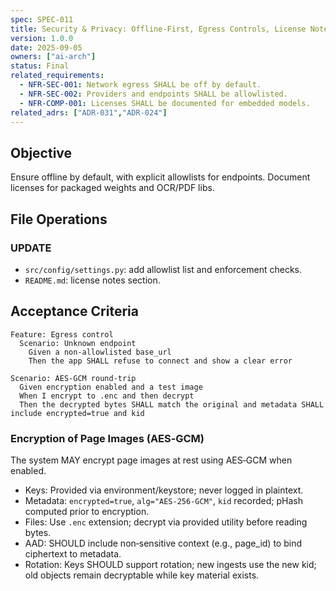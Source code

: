 ```yaml
---
spec: SPEC-011
title: Security & Privacy: Offline-First, Egress Controls, License Notes
version: 1.0.0
date: 2025-09-05
owners: ["ai-arch"]
status: Final
related_requirements:
  - NFR-SEC-001: Network egress SHALL be off by default.
  - NFR-SEC-002: Providers and endpoints SHALL be allowlisted.
  - NFR-COMP-001: Licenses SHALL be documented for embedded models.
related_adrs: ["ADR-031","ADR-024"]
---
```



## Objective

Ensure offline by default, with explicit allowlists for endpoints. Document licenses for packaged weights and OCR/PDF libs.

## File Operations

### UPDATE

- `src/config/settings.py`: add allowlist list and enforcement checks.
- `README.md`: license notes section.

## Acceptance Criteria

```gherkin
Feature: Egress control
  Scenario: Unknown endpoint
    Given a non-allowlisted base_url
    Then the app SHALL refuse to connect and show a clear error
```

```gherkin
Scenario: AES‑GCM round-trip
  Given encryption enabled and a test image
  When I encrypt to .enc and then decrypt
  Then the decrypted bytes SHALL match the original and metadata SHALL include encrypted=true and kid
```

### Encryption of Page Images (AES‑GCM)

The system MAY encrypt page images at rest using AES‑GCM when enabled.

- Keys: Provided via environment/keystore; never logged in plaintext.
- Metadata: `encrypted=true`, `alg="AES-256-GCM"`, `kid` recorded; pHash computed prior to encryption.
- Files: Use `.enc` extension; decrypt via provided utility before reading bytes.
- AAD: SHOULD include non‑sensitive context (e.g., page_id) to bind ciphertext to metadata.
- Rotation: Keys SHOULD support rotation; new ingests use the new kid; old objects remain decryptable while key material exists.
